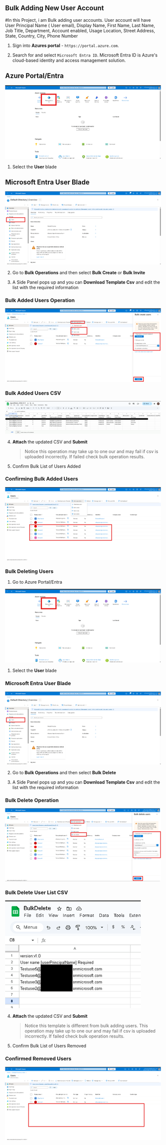 ## Bulk Adding New User Account

#In this Project, i am Bulk adding user accounts. User account will have User Principal Name ( User email), Display Name, First Name, Last Name, Job Title, Department, Account enabled, Usage Location, Street Address, State, Country, City, Phone Number

1. Sign into **Azures portal** - `https://portal.azure.com`.

1. Search for and select `Microsoft Entra ID`. Microsoft Entra ID is Azure's cloud-based identity and access management solution. 

## Azure Portal/Entra

![Screenshot Azure Portal/Entra](My_Project_Media/P_1.1_Portal_Entra.png)


1. Select the **User** blade 

## Microsoft Entra User Blade

![Screenshot Bulk User Blade](My_Project_Media/P_1.20_BulkAddUser.png)

2. Go to **Bulk Operations**  and then select **Bulk Create** or **Bulk Invite**

3. A Side Panel pops up and you can **Download Template Csv** and edit the list with the required information

### Bulk Added Users Operation
![Screenshot Bulk User Operations](My_Project_Media/P_1.21_BulkAddUserOperations.png)

### Bulk Added Users CSV
![Screenshot Bulk User Operations](My_Project_Media/P_1.22_UserList.png)


4. **Attach** the updated CSV and **Submit**

   > Notice this operation may take up to one our and may fail if csv is uploaded incorrectly. If failed check bulk operation results. 

5. Confirm Bulk List of Users Added

### Confirming Bulk Added Users
![Screenshot Bulk User Blade](My_Project_Media/P_1.23_BulkAddUserConfirm.png)
   
### Bulk Deleting Users

1. Go to Azure Portal/Entra

![Screenshot Azure Portal/Entra](My_Project_Media/P_1.1_Portal_Entra.png)


1. Select the **User** blade 

### Microsoft Entra User Blade
![Screenshot Bulk User Blade](My_Project_Media/P_1.20_BulkAddUser.png)

2. Go to **Bulk Operations**  and then select **Bulk Delete** 

3. A Side Panel pops up and you can **Download Template Csv** and edit the list with the required information
 
### Bulk Delete Operation
![Screenshot Bulk User Blade](My_Project_Media/P_1.25_BulkDelete.png)

### Bulk Delete User List CSV
![Screenshot Bulk User Blade](My_Project_Media/P_1.24_BulkDeleteUserList.png)


4. **Attach** the updated CSV and **Submit**
   > Notice this template is different from bulk adding users. This operation may take up to one our and may fail if csv is uploaded incorrectly. If failed check bulk operation results. 

5. Confirm Bulk List of Users Removed

### Confirmed Removed Users
![Screenshot Bulk User Blade](My_Project_Media/P_1.26_BulkDeleteUserConfirm.png)


